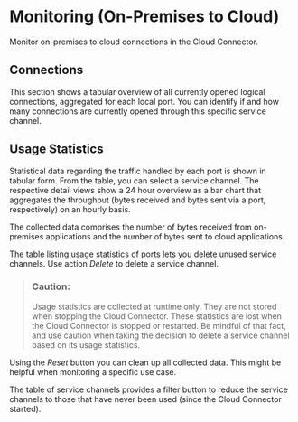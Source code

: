 <!-- loiob9a2cfc3c73744308b179888d4e35590 -->

# Monitoring \(On-Premises to Cloud\)

Monitor on-premises to cloud connections in the Cloud Connector.



## Connections

This section shows a tabular overview of all currently opened logical connections, aggregated for each local port. You can identify if and how many connections are currently opened through this specific service channel.



## Usage Statistics

Statistical data regarding the traffic handled by each port is shown in tabular form. From the table, you can select a service channel. The respective detail views show a 24 hour overview as a bar chart that aggregates the throughput \(bytes received and bytes sent via a port, respectively\) on an hourly basis.

The collected data comprises the number of bytes received from on-premises applications and the number of bytes sent to cloud applications.

The table listing usage statistics of ports lets you delete unused service channels. Use action *Delete* to delete a service channel.

> ### Caution:  
> Usage statistics are collected at runtime only. They are not stored when stopping the Cloud Connector. These statistics are lost when the Cloud Connector is stopped or restarted. Be mindful of that fact, and use caution when taking the decision to delete a service channel based on its usage statistics.

Using the *Reset* button you can clean up all collected data. This might be helpful when monitoring a specific use case.

The table of service channels provides a filter button to reduce the service channels to those that have never been used \(since the Cloud Connector started\).


